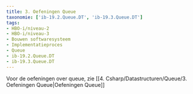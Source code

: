 ```yaml
---
title: 3. Oefeningen Queue
taxonomie: ['ib-19.2.Queue.DT', 'ib-19.3.Queue.DT']
tags:
- HBO-i/niveau-2
- HBO-i/niveau-3
- Bouwen softwaresysteem
- Implementatieproces
- Queue
- ib-19.2.Queue.DT
- ib-19.3.Queue.DT
---
```


Voor de oefeningen over queue, zie [[4. Csharp/Datastructuren/Queue/3. Oefeningen Queue|Oefeningen Queue]]
